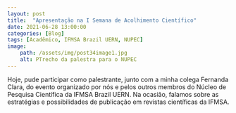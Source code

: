 ```yaml
---
layout: post
title:  "Apresentação na I Semana de Acolhimento Científico"
date: 2021-06-28 13:00:00
categories: [Blog]
tags: [Acadêmico, IFMSA Brazil UERN, NUPEC]
image: 
    path: /assets/img/post34image1.jpg
    alt: PTrecho da palestra para o NUPEC
---
```


Hoje, pude participar como palestrante, junto com a minha colega Fernanda Clara, do evento organizado por nós e pelos outros membros do Núcleo de Pesquisa Científica da IFMSA Brazil UERN. Na ocasião, falamos sobre as estratégias e possibilidades de publicação em revistas científicas da IFMSA.